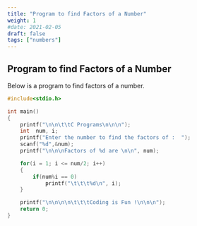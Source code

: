 ```yaml
---
title: "Program to find Factors of a Number"
weight: 1
#date: 2021-02-05
draft: false
tags: ["numbers"]
---
```


## Program to find Factors of a Number

Below is a program to find factors of a number.

```c
#include<stdio.h>

int main()
{
    printf("\n\n\t\tC Programs\n\n\n");
    int  num, i;
    printf("Enter the number to find the factors of :  ");
    scanf("%d",&num);
    printf("\n\n\nFactors of %d are \n\n", num);

    for(i = 1; i <= num/2; i++)
    {
        if(num%i == 0)
            printf("\t\t\t%d\n", i);
    }

    printf("\n\n\n\n\t\t\tCoding is Fun !\n\n\n");
    return 0;
}
```
